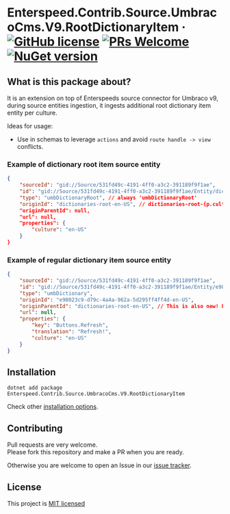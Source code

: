 # Enterspeed.Contrib.Source.UmbracoCms.V9.RootDictionaryItem &middot; [![GitHub license](https://img.shields.io/badge/license-MIT-blue.svg)](./LICENSE) [![PRs Welcome](https://img.shields.io/badge/PRs-welcome-brightgreen.svg)](https://github.com/elglogins/Enterspeed.Contrib.Source.UmbracoCms.V9.RootDictionaryItem/pulls) [![NuGet version](https://img.shields.io/nuget/v/Enterspeed.Contrib.Source.UmbracoCms.V9.RootDictionaryItem)](https://www.nuget.org/packages/Enterspeed.Contrib.Source.UmbracoCms.V9.RootDictionaryItem/)

## What is this package about?

It is an extension on top of Enterspeeds source connector for Umbraco v9, during source entities ingestion, it ingests additional root dictionary item entity per culture. 

Ideas for usage:
- Use in schemas to leverage `actions` and avoid `route handle -> view` conflicts.

### Example of dictionary root item source entity
```json
{
	"sourceId": "gid://Source/531fd49c-4191-4ff0-a3c2-391189f9f1ae",
	"id": "gid://Source/531fd49c-4191-4ff0-a3c2-391189f9f1ae/Entity/dictionaries-root-en-US",
	"type": "umbDictionaryRoot", // always 'umbDictionaryRoot'
	"originId": "dictionaries-root-en-US", // dictionaries-root-{p.culture}
	"originParentId": null,
	"url": null,
	"properties": {
		"culture": "en-US"
	}
}
```

### Example of regular dictionary item source entity
```json
{
	"sourceId": "gid://Source/531fd49c-4191-4ff0-a3c2-391189f9f1ae",
	"id": "gid://Source/531fd49c-4191-4ff0-a3c2-391189f9f1ae/Entity/e98023c9-d79c-4a4a-962a-5d295ff4ff4d-en-US",
	"type": "umbDictionary",
	"originId": "e98023c9-d79c-4a4a-962a-5d295ff4ff4d-en-US",
	"originParentId": "dictionaries-root-en-US", // This is also new! Previously = null
	"url": null,
	"properties": {
		"key": "Buttons.Refresh",
		"translation": "Refresh!",
		"culture": "en-US"
	}
}
```

## Installation
```
dotnet add package Enterspeed.Contrib.Source.UmbracoCms.V9.RootDictionaryItem
```

Check other [installation options](https://www.nuget.org/packages/Enterspeed.Contrib.Source.UmbracoCms.V9.RootDictionaryItem/).


## Contributing

Pull requests are very welcome.  
Please fork this repository and make a PR when you are ready.

Otherwise you are welcome to open an Issue in our [issue tracker](https://github.com/elglogins/Enterspeed.Contrib.Source.UmbracoCms.V9.RootDictionaryItem/issues).

## License

This project is [MIT licensed](./LICENSE)
